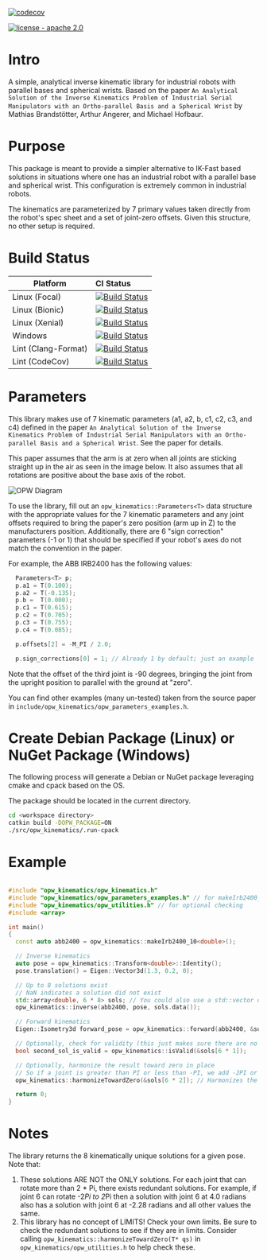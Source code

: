 [![codecov](https://codecov.io/gh/Levi-Armstrong/opw_kinematics/branch/master/graph/badge.svg)](https://codecov.io/gh/Levi-Armstrong/opw_kinematics)

[![license - apache 2.0](https://img.shields.io/:license-Apache%202.0-yellowgreen.svg)](https://opensource.org/licenses/Apache-2.0)

# Intro
A simple, analytical inverse kinematic library for industrial robots with parallel bases and
spherical wrists. Based on the paper `An Analytical Solution of the Inverse Kinematics Problem
of Industrial Serial Manipulators with an Ortho-parallel Basis and a Spherical Wrist` by
Mathias Brandstötter, Arthur Angerer, and Michael Hofbaur.

# Purpose
This package is meant to provide a simpler alternative to IK-Fast based solutions in situations
where one has an industrial robot with a parallel base and spherical wrist. This configuration
is extremely common in industrial robots.

The kinematics are parameterized by 7 primary values taken directly from the robot's spec sheet
and a set of joint-zero offsets. Given this structure, no other setup is required.

# Build Status

Platform             | CI Status
---------------------|:---------
Linux (Focal)        | [![Build Status](https://github.com/Jmeyer1292/opw_kinematics/workflows/Focal-Build/badge.svg)](https://github.com/Jmeyer1292/opw_kinematics/actions)
Linux (Bionic)       | [![Build Status](https://github.com/Jmeyer1292/opw_kinematics/workflows/Bionic-Build/badge.svg)](https://github.com/Jmeyer1292/opw_kinematics/actions)
Linux (Xenial)       | [![Build Status](https://github.com/Jmeyer1292/opw_kinematics/workflows/Xenial-Build/badge.svg)](https://github.com/Jmeyer1292/opw_kinematics/actions)
Windows              | [![Build Status](https://github.com/Jmeyer1292/opw_kinematics/workflows/Windows-Build/badge.svg)](https://github.com/Jmeyer1292/opw_kinematics/actions)
Lint  (Clang-Format) | [![Build Status](https://github.com/Jmeyer1292/opw_kinematics/workflows/Clang-Format/badge.svg)](https://github.com/Jmeyer1292/opw_kinematics/actions)
Lint  (CodeCov)      | [![Build Status](https://github.com/Jmeyer1292/opw_kinematics/workflows/CodeCov/badge.svg)](https://github.com/Jmeyer1292/opw_kinematics/actions)

# Parameters

This library makes use of 7 kinematic parameters (a1, a2, b, c1, c2, c3, and c4) defined in the paper `An Analytical Solution of the Inverse Kinematics Problem
of Industrial Serial Manipulators with an Ortho-parallel Basis and a Spherical Wrist`. See the paper for details.

This paper assumes that the arm is at zero when all joints are sticking straight up in the air as seen in the image below. It also assumes that all rotations are positive about the base axis of the robot.

![OPW Diagram](opw.png)

To use the library, fill out an `opw_kinematics::Parameters<T>` data structure with the appropriate values for the 7 kinematic parameters and any joint offsets required to bring the paper's zero position (arm up in Z) to the manufacturers position. Additionally, there are 6 "sign correction" parameters (-1 or 1) that should be specified if your robot's axes do not match the convention in the paper.

For example, the ABB IRB2400 has the following values:
```c++
  Parameters<T> p;
  p.a1 = T(0.100);
  p.a2 = T(-0.135);
  p.b =  T(0.000);
  p.c1 = T(0.615);
  p.c2 = T(0.705);
  p.c3 = T(0.755);
  p.c4 = T(0.085);

  p.offsets[2] = -M_PI / 2.0;

  p.sign_corrections[0] = 1; // Already 1 by default; just an example
``` 

Note that the offset of the third joint is -90 degrees, bringing the joint from the upright position to parallel with the ground at "zero".

You can find other examples (many un-tested) taken from the source paper in `include/opw_kinematics/opw_parameters_examples.h`.

# Create Debian Package (Linux) or NuGet Package (Windows)

The following process will generate a Debian or NuGet package leveraging cmake and cpack based on the OS.

The package should be located in the current directory.

``` bash
cd <workspace directory>
catkin build -DOPW_PACKAGE=ON
./src/opw_kinematics/.run-cpack
```

# Example

```c++

#include "opw_kinematics/opw_kinematics.h"
#include "opw_kinematics/opw_parameters_examples.h" // for makeIrb2400_10<double>()
#include "opw_kinematics/opw_utilities.h" // for optional checking
#include <array>

int main()
{
  const auto abb2400 = opw_kinematics::makeIrb2400_10<double>();

  // Inverse kinematics
  auto pose = opw_kinematics::Transform<double>::Identity();
  pose.translation() = Eigen::Vector3d(1.3, 0.2, 0);

  // Up to 8 solutions exist
  // NaN indicates a solution did not exist
  std::array<double, 6 * 8> sols; // You could also use a std::vector or c-array of the appropriate size (6*8)
  opw_kinematics::inverse(abb2400, pose, sols.data());

  // Forward kinematics
  Eigen::Isometry3d forward_pose = opw_kinematics::forward(abb2400, &sols[6 * 0]);

  // Optionally, check for validity (this just makes sure there are no Nans in a solution)
  bool second_sol_is_valid = opw_kinematics::isValid(&sols[6 * 1]);

  // Optionally, harmonize the result toward zero in place
  // So if a joint is greater than PI or less than -PI, we add -2PI or +2PI respectively to move the joint solution closer to zero.
  opw_kinematics::harmonizeTowardZero(&sols[6 * 2]); // Harmonizes the third solution.

  return 0;
}

```

# Notes

The library returns the 8 kinematically unique solutions for a given pose. Note that:
 1. These solutions ARE NOT the ONLY solutions. For each joint that can rotate more than 2 * Pi, there exists redundant solutions. For example, if joint 6 can rotate -2*Pi to 2*Pi then a solution with joint 6 at 4.0 radians also has a solution with joint 6 at -2.28 radians and all other values the same.
 2. This library has no concept of LIMITS! Check your own limits. Be sure to check the redundant solutions to see if they are in limits. Consider calling `opw_kinematics::harmonizeTowardZero(T* qs)` in `opw_kinematics/opw_utilities.h` to help check these.
